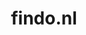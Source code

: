 ---
layout: post
title:  "findo.nl"
internal_url:  "/dutchgov/findo.nl.html"
subdomains_count: 2
all_subdomains_count: 2
urls_count: 2
ssl_rank: 0
http_rank: 89
url_link: /data/findo.nl/urls.txt
all_subdomains_link: /data/findo.nl/all_subdomains.txt
subdomains_link: /data/findo.nl/subdomains.txt
categories: dutchgov
---